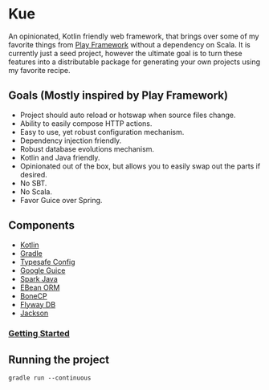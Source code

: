 # Kue
An opinionated, Kotlin friendly web framework, that brings over some of my favorite things from [Play Framework](https://www.playframework.com/) without a dependency on Scala. It is currently just a seed project, however the ultimate goal is to turn these features into a distributable package for generating your own projects using my favorite recipe.

## Goals (Mostly inspired by Play Framework)
* Project should auto reload or hotswap when source files change.
* Ability to easily compose HTTP actions.
* Easy to use, yet robust configuration mechanism.
* Dependency injection friendly.
* Robust database evolutions mechanism.
* Kotlin and Java friendly.
* Opinionated out of the box, but allows you to easily swap out the parts if desired.
* No SBT.
* No Scala.
* Favor Guice over Spring.

## Components
* [Kotlin](http://kotlinlang.org/)
* [Gradle](https://gradle.org/)
* [Typesafe Config](https://github.com/typesafehub/config)
* [Google Guice](https://github.com/google/guice)
* [Spark Java](http://sparkjava.com/)
* [EBean ORM](http://ebean-orm.github.io/)
* [BoneCP](http://www.jolbox.com/)
* [Flyway DB](https://flywaydb.org)
* [Jackson](https://github.com/FasterXML/jackson)

### [Getting Started](docs/getting-started.md)


## Running the project
`gradle run --continuous`
